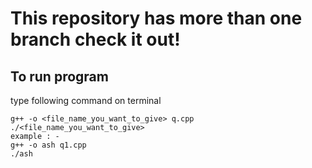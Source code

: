# This repository has more than one branch check it out!
## To run program
type following command on terminal

 ```
 g++ -o <file_name_you_want_to_give> q.cpp
./<file_name_you_want_to_give>
example : -
g++ -o ash q1.cpp
./ash
 ```
